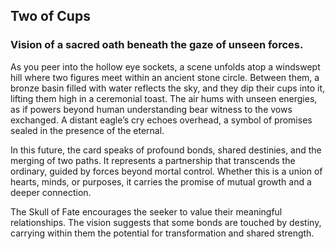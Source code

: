 ## Two of Cups
### Vision of a sacred oath beneath the gaze of unseen forces.

As you peer into the hollow eye sockets, a scene unfolds atop a windswept hill where two figures meet within an ancient stone circle. Between them, a bronze basin filled with water reflects the sky, and they dip their cups into it, lifting them high in a ceremonial toast. The air hums with unseen energies, as if powers beyond human understanding bear witness to the vows exchanged. A distant eagle’s cry echoes overhead, a symbol of promises sealed in the presence of the eternal.

In this future, the card speaks of profound bonds, shared destinies, and the merging of two paths. It represents a partnership that transcends the ordinary, guided by forces beyond mortal control. Whether this is a union of hearts, minds, or purposes, it carries the promise of mutual growth and a deeper connection. 

The Skull of Fate encourages the seeker to value their meaningful relationships. The vision suggests that some bonds are touched by destiny, carrying within them the potential for transformation and shared strength.
